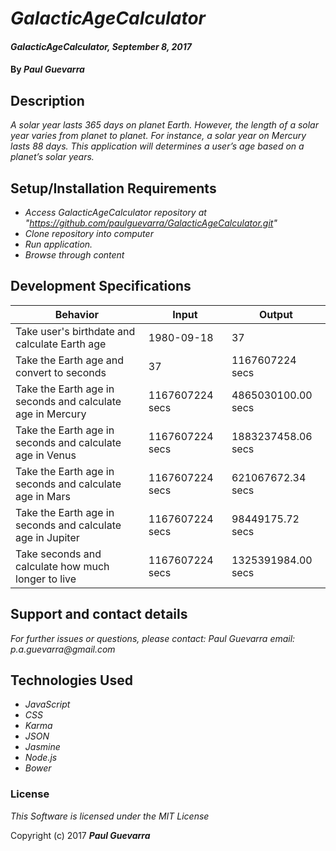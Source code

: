 # _GalacticAgeCalculator_

#### _GalacticAgeCalculator, September 8, 2017_

#### By _**Paul Guevarra**_

## Description

_A solar year lasts 365 days on planet Earth. However, the length of a solar year varies from planet to planet. For instance, a solar year on Mercury lasts 88 days. This application will determines a user’s age based on a planet’s solar years._

## Setup/Installation Requirements

* _Access GalacticAgeCalculator repository at "https://github.com/paulguevarra/GalacticAgeCalculator.git"_
* _Clone repository into computer_
* _Run application._
* _Browse through content_

## Development Specifications

| Behavior      | Input | Output |
| ------------- | ------------- | ------------- |
| Take user's birthdate and calculate Earth age  | 1980-09-18  | 37  |
| Take the Earth age and convert to seconds | 37 | 1167607224 secs |
| Take the Earth age in seconds and calculate age in Mercury  | 1167607224 secs  |  4865030100.00 secs |
| Take the Earth age in seconds and calculate age in Venus  | 1167607224 secs  | 1883237458.06 secs  |
| Take the Earth age in seconds and calculate age in Mars  | 1167607224 secs  |  621067672.34 secs |
| Take the Earth age in seconds and calculate age in Jupiter  | 1167607224 secs  | 98449175.72 secs  |
| Take seconds and calculate how much longer to live  | 1167607224 secs  | 1325391984.00 secs |

## Support and contact details

_For further issues or questions, please contact: Paul Guevarra email: p.a.guevarra@gmail.com_

## Technologies Used

* _JavaScript_
* _CSS_
* _Karma_
* _JSON_
* _Jasmine_
* _Node.js_
* _Bower_

### License

*This Software is licensed under the MIT License*

Copyright (c) 2017 **_Paul Guevarra_**
